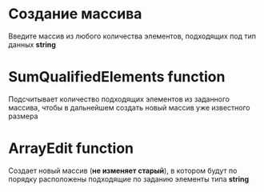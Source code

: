 # Создание массива

Введите массив из любого количества элементов, подходящих под тип данных **string**

# SumQualifiedElements function

Подсчитывает количество подходящих элементов из заданного массива, чтобы в дальнейшем создать новый массив уже известного размера

# ArrayEdit function

Создает новый массив (**не изменяет старый**), в котором будут по порядку расположены подходящие по заданию элементы типа **string**
